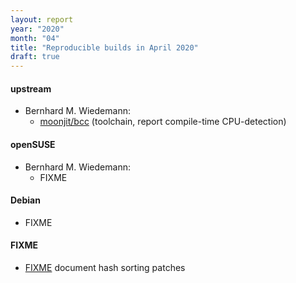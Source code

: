 ```yaml
---
layout: report
year: "2020"
month: "04"
title: "Reproducible builds in April 2020"
draft: true
---
```


#### upstream

* Bernhard M. Wiedemann:
    * [moonjit/bcc](https://github.com/moonjit/moonjit/issues/110) (toolchain, report compile-time CPU-detection)

#### openSUSE

* Bernhard M. Wiedemann:
    * FIXME

#### Debian

* FIXME


#### FIXME

* [FIXME](https://github.com/bmwiedemann/theunreproduciblepackage/commit/53d4263b461b7b7f1239e34536eaf77e5c61b174) document hash sorting patches


